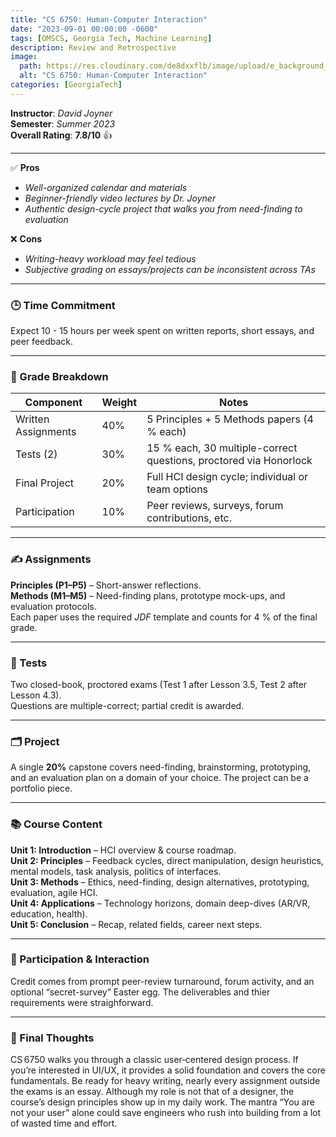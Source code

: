 ```yaml
---
title: "CS 6750: Human-Computer Interaction"
date: "2023-09-01 00:00:00 -0600"
tags: [OMSCS, Georgia Tech, Machine Learning]
description: Review and Retrospective
image:
  path: https://res.cloudinary.com/de8dxxflb/image/upload/e_background_removal/f_png/v1745382711/gatech_logo_q46ahl.jpg
  alt: "CS 6750: Human-Computer Interaction"
categories: [GeorgiaTech]
---
```


**Instructor**: *David Joyner*  
**Semester**: *Summer 2023*  
**Overall Rating**: **7.8/10** 👍

---

✅ **Pros**

- *Well-organized calendar and materials*  
- *Beginner-friendly video lectures by Dr. Joyner*  
- *Authentic design-cycle project that walks you from need-finding to evaluation*  

❌ **Cons**

- *Writing-heavy workload may feel tedious*  
- *Subjective grading on essays/projects can be inconsistent across TAs*  

---

### 🕒 Time Commitment

Expect 10 - 15 hours per week spent on written reports, short essays, and peer feedback.

---

### 📝 Grade Breakdown

| Component            | Weight | Notes                                                                 |
|----------------------|--------|-----------------------------------------------------------------------|
| Written Assignments  | 40%    | 5 Principles + 5 Methods papers (4 % each)                            |
| Tests (2)            | 30%    | 15 % each, 30 multiple-correct questions, proctored via Honorlock     |
| Final Project        | 20%    | Full HCI design cycle; individual or team options                     |
| Participation        | 10%    | Peer reviews, surveys, forum contributions, etc.                      |

---

### ✍️ Assignments

**Principles (P1–P5)** – Short-answer reflections.  
**Methods (M1–M5)** – Need-finding plans, prototype mock-ups, and evaluation protocols.  
Each paper uses the required *JDF* template and counts for 4 % of the final grade.

---

### 🧪 Tests

Two closed-book, proctored exams (Test 1 after Lesson 3.5, Test 2 after Lesson 4.3).  
Questions are multiple-correct; partial credit is awarded.

---

### 🗂 Project

A single **20%** capstone covers need-finding, brainstorming, prototyping, and an evaluation plan on a domain of your choice. The project can be a portfolio piece.

---

### 📚 Course Content

**Unit 1: Introduction** – HCI overview & course roadmap.  
**Unit 2: Principles** – Feedback cycles, direct manipulation, design heuristics, mental models, task analysis, politics of interfaces.  
**Unit 3: Methods** – Ethics, need-finding, design alternatives, prototyping, evaluation, agile HCI.  
**Unit 4: Applications** – Technology horizons, domain deep-dives (AR/VR, education, health).  
**Unit 5: Conclusion** – Recap, related fields, career next steps.

---

### 💬 Participation & Interaction

Credit comes from prompt peer-review turnaround, forum activity, and an optional “secret-survey” Easter egg. The deliverables and thier requirements were straighforward.

---

### 💭 Final Thoughts

CS 6750 walks you through a classic user‑centered design process. If you’re interested in UI/UX, it provides a solid foundation and covers the core fundamentals. Be ready for heavy writing, nearly every assignment outside the exams is an essay. Although my role is not that of a designer, the course’s design principles show up in my daily work. The mantra “You are not your user” alone could save engineers who rush into building from a lot of wasted time and effort.

